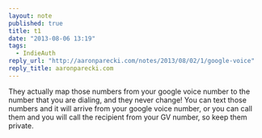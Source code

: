 ```yaml
---
layout: note
published: true
title: t1
date: "2013-08-06 13:19"
tags: 
  - IndieAuth
reply_url: "http://aaronparecki.com/notes/2013/08/02/1/google-voice"
reply_title: aaronparecki.com
---
```


They actually map those numbers from your google voice number to the number that you are dialing, and they never change!  You can text those numbers and it will arrive from your google voice number, or you can call them and you will call the recipient from your GV number, so keep them private.
